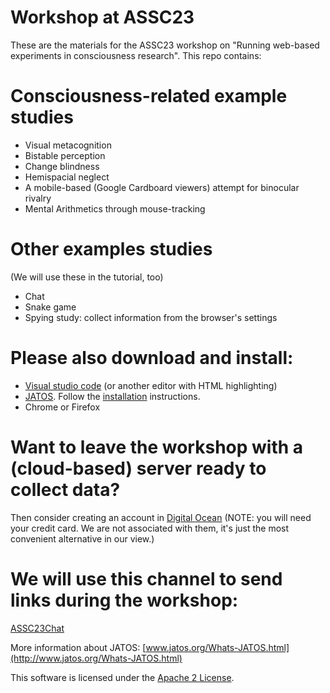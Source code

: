 # Workshop at ASSC23

These are the materials for the ASSC23 workshop on "Running web-based experiments in consciousness research".
This repo contains:

# Consciousness-related example studies
* Visual metacognition
* Bistable perception 
* Change blindness
* Hemispacial neglect
* A mobile-based (Google Cardboard viewers) attempt for binocular rivalry
* Mental Arithmetics through mouse-tracking

# Other examples studies
(We will use these in the tutorial, too)
* Chat 
* Snake game
* Spying study: collect information from the browser's settings 

# Please also download and install:
* [Visual studio code](https://code.visualstudio.com/) (or another editor with HTML highlighting)
* [JATOS](www.jatos.org). Follow the [installation](http://www.jatos.org/Installation.html) instructions.
* Chrome or Firefox

# Want to leave the workshop with a (cloud-based) server ready to collect data?
Then consider creating an account in [Digital Ocean](https://www.digitalocean.com/)
(NOTE: you will need your credit card. We are not associated with them, it's just the most convenient alternative in our view.)

# We will use this channel to send links during the workshop:
[ASSC23Chat](https://assc23.jatos.ninja/publix/1/start?batchId=1&generalMultiple)



More information about JATOS: [www.jatos.org/Whats-JATOS.html](http://www.jatos.org/Whats-JATOS.html)

This software is licensed under the [Apache 2 License](http://www.apache.org/licenses/LICENSE-2.0.html).



